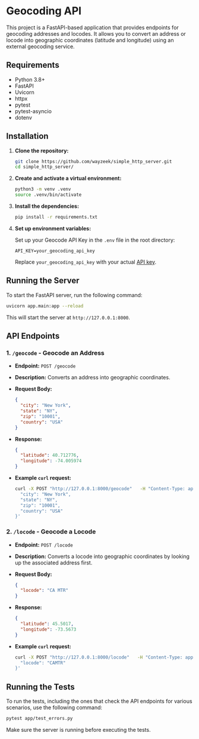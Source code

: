 
# Geocoding API

This project is a FastAPI-based application that provides endpoints for geocoding addresses and locodes. It allows you to convert an address or locode into geographic coordinates (latitude and longitude) using an external geocoding service.

## Requirements

- Python 3.8+
- FastAPI
- Uvicorn
- httpx
- pytest
- pytest-asyncio
- dotenv

## Installation

1. **Clone the repository:**

   ```bash
   git clone https://github.com/wayzeek/simple_http_server.git
   cd simple_http_server/
   ```

2. **Create and activate a virtual environment:**

   ```bash
   python3 -m venv .venv
   source .venv/bin/activate
   ```

3. **Install the dependencies:**

   ```bash
   pip install -r requirements.txt
   ```

4. **Set up environment variables:**

   Set up your Geocode API Key in the `.env` file in the root directory:

   ```
   API_KEY=your_geocoding_api_key
   ```

   Replace `your_geocoding_api_key` with your actual [API key](https://geocode.maps.co/join/).

## Running the Server

To start the FastAPI server, run the following command:

```bash
uvicorn app.main:app --reload
```

This will start the server at `http://127.0.0.1:8000`.

## API Endpoints

### 1. `/geocode` - Geocode an Address

- **Endpoint:** `POST /geocode`
- **Description:** Converts an address into geographic coordinates.
- **Request Body:**
  ```json
  {
    "city": "New York",
    "state": "NY",
    "zip": "10001",
    "country": "USA"
  }
  ```
- **Response:**
  ```json
  {
    "latitude": 40.712776,
    "longitude": -74.005974
  }
  ```

- **Example `curl` request:**
  ```bash
  curl -X POST "http://127.0.0.1:8000/geocode"   -H "Content-Type: application/json"   -d '{
    "city": "New York",
    "state": "NY",
    "zip": "10001",
    "country": "USA"
  }'
  ```

### 2. `/locode` - Geocode a Locode

- **Endpoint:** `POST /locode`
- **Description:** Converts a locode into geographic coordinates by looking up the associated address first.
- **Request Body:**
  ```json
  {
    "locode": "CA MTR"
  }
  ```
- **Response:**
  ```json
  {
    "latitude": 45.5017,
    "longitude": -73.5673
  }
  ```

- **Example `curl` request:**
  ```bash
  curl -X POST "http://127.0.0.1:8000/locode"   -H "Content-Type: application/json"   -d '{
    "locode": "CAMTR"
  }'
  ```

## Running the Tests

To run the tests, including the ones that check the API endpoints for various scenarios, use the following command:

```bash
pytest app/test_errors.py
```

Make sure the server is running before executing the tests.

